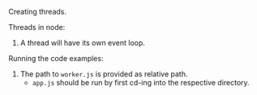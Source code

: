 Creating threads.

Threads in node:

1. A thread will have its own event loop.

Running the code examples:

1. The path to `worker.js` is provided as relative path.
   - `app.js` should be run by first cd-ing into the respective directory.
